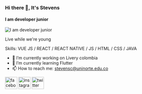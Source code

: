 ### Hi there 👋, It's  Stevens
#### I am developer junior
![I am developer junior](https://scontent.fbaq5-1.fna.fbcdn.net/v/t1.0-9/120996148_100377208515223_2530076936654640844_o.jpg?_nc_cat=104&ccb=2&_nc_sid=e3f864&_nc_eui2=AeGF0jqeP7zO41osDJFmifp2LboElzZndVotugSXNmd1WkFyL0M_l04W3qo2m2XF5GE&_nc_ohc=3d_oPWb1wQYAX_42aYk&_nc_ht=scontent.fbaq5-1.fna&oh=ead00446aac12a2fe56ea0241ba9b5e0&oe=5FE9E271)

Live while we're young

Skills: VUE JS / REACT / REACT  NATIVE / JS / HTML / CSS / JAVA

- 🔭 I’m currently working on Livery colombia 
- 🌱 I’m currently learning Flutter 
- 📫 How to reach me: stevensc@uninorte.edu.co 


[<img src='https://cdn.jsdelivr.net/npm/simple-icons@3.0.1/icons/facebook.svg' alt='facebook' height='40'>](https://www.facebook.com/STIVENJCR)  [<img src='https://cdn.jsdelivr.net/npm/simple-icons@3.0.1/icons/instagram.svg' alt='instagram' height='40'>](https://www.instagram.com/stiven_correa/)  [<img src='https://cdn.jsdelivr.net/npm/simple-icons@3.0.1/icons/twitter.svg' alt='twitter' height='40'>](https://twitter.com/Correa0716)  

